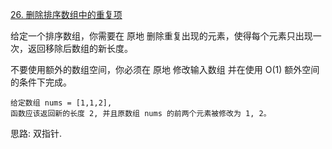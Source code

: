 [26. 删除排序数组中的重复项](https://leetcode-cn.com/problems/remove-duplicates-from-sorted-array/solution/shuang-zhi-zhen-by-wangyk-wasm/)

给定一个排序数组，你需要在 原地 删除重复出现的元素，使得每个元素只出现一次，返回移除后数组的新长度。

不要使用额外的数组空间，你必须在 原地 修改输入数组 并在使用 O(1) 额外空间的条件下完成。

```
给定数组 nums = [1,1,2], 
函数应该返回新的长度 2, 并且原数组 nums 的前两个元素被修改为 1, 2。 
```

思路: 双指针.









